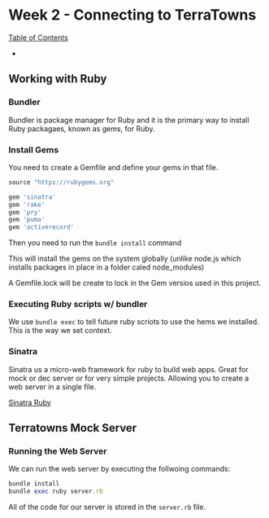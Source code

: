 # Week 2 - Connecting to TerraTowns
<ins>Table of Contents</ins>
- []()

## Working with Ruby

### Bundler

Bundler is package manager for Ruby and it is the primary way to install Ruby packagaes, known as gems, for Ruby.

### Install Gems

You need to create a Gemfile and define your gems in that file.

```rb
source "https://rubygems.org"

gem 'sinatra'
gem 'rake'
gem 'pry'
gem 'puma'
gem 'activerecord'
```

Then you need to run the  `bundle install` command

This will install the gems on the system globally (unlike node.js which installs packages in place in a folder caled node_modules)

A Gemfile.lock will be create to lock in the Gem versios used in this project.

### Executing Ruby scripts w/ bundler

We use `bundle exec` to tell future ruby scriots to use the hems we installed. This is the way we set context.

### Sinatra

Sinatra us a micro-web framework for ruby to build web apps. Great for mock or dec server or for very simple projects. Allowing you to create a web server in a single file.

[Sinatra Ruby](https://sinatrarb.com/)

## Terratowns Mock Server

### Running the Web Server

We can run the web server by executing the follwoing commands:

```rb
bundle install
bundle exec ruby server.rb
```

All of the code for our server is stored in the `server.rb` file.